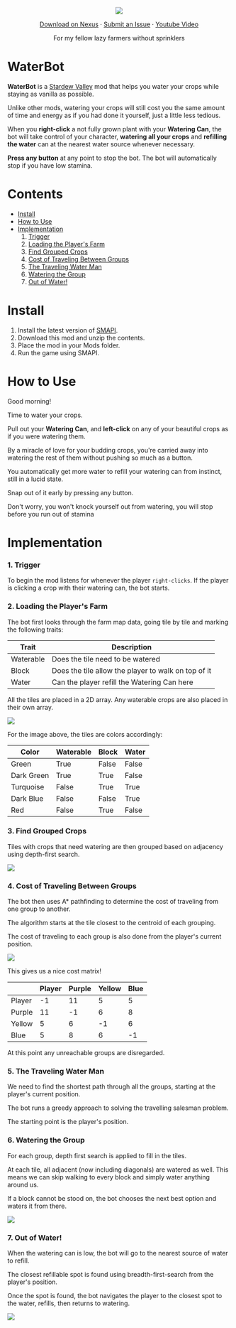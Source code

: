  <p align="center">
  <img src="https://raw.githubusercontent.com/andyruwruw/stardew-valley-water-bot/main/documentation/cover-image.gif">
 </p>
 
 <p align="center">
  <a href="https://www.nexusmods.com/stardewvalley/mods/8167">Download on Nexus</a>
  ·
  <a href="https://github.com/andyruwruw/stardew-valley-water-bot/issues/new/choose">Submit an Issue</a>
  ·
  <a href="https://www.youtube.com/watch?v=_8lDC51DbRs&feature=youtu.be">Youtube Video</a>
</p>
 
 <p align="center">
  For my fellow lazy farmers without sprinklers
 </p>

# WaterBot

**WaterBot** is a [Stardew Valley](https://www.stardewvalley.net/) mod that helps you water your crops while staying as vanilla as possible.

Unlike other mods, watering your crops will still cost you the same amount of time and energy as if you had done it yourself, just a little less tedious.

When you **right-click** a not fully grown plant with your **Watering Can**, the bot will take control of your character, **watering all your crops** and **refilling the water** can at the nearest water source whenever necessary.

**Press any button** at any point to stop the bot. The bot will automatically stop if you have low stamina.

# Contents

- [Install](#install)
- [How to Use](#how-to-use)
- [Implementation](#implementation)
  1. [Trigger](#1-trigger)
  2. [Loading the Player's Farm](##2-loading-the-players-farm)
  3. [Find Grouped Crops](#3-find-grouped-crops)
  4. [Cost of Traveling Between Groups](#4-cost-of-traveling-between-groups)
  5. [The Traveling Water Man](#5-the-traveling-water-man)
  6. [Watering the Group](#6-watering-the-group)
  7. [Out of Water!](#7-out-of-water)

# Install

1. Install the latest version of [SMAPI](https://smapi.io/).
2. Download this mod and unzip the contents.
3. Place the mod in your Mods folder.
4. Run the game using SMAPI.

# How to Use

Good morning!

Time to water your crops.

Pull out your **Watering Can**, and **left-click** on any of your beautiful crops as if you were watering them.

By a miracle of love for your budding crops, you're carried away into watering the rest of them without pushing so much as a button.

You automatically get more water to refill your watering can from instinct, still in a lucid state.

Snap out of it early by pressing any button.

Don't worry, you won't knock yourself out from watering, you will stop before you run out of stamina

# Implementation

### 1. Trigger

To begin the mod listens for whenever the player `right-clicks`. If the player is clicking a crop with their watering can, the bot starts.

### 2. Loading the Player's Farm

The bot first looks through the farm map data, going tile by tile and marking the following traits:

| Trait     | Description                                         |
|-----------|-----------------------------------------------------|
| Waterable | Does the tile need to be watered                    |
| Block     | Does the tile allow the player to walk on top of it |
| Water     | Can the player refill the Watering Can here         |

All the tiles are placed in a 2D array. Any waterable crops are also placed in their own array.

<img src="https://raw.githubusercontent.com/andyruwruw/stardew-valley-water-bot/main/documentation/implementation/load_map.gif">

For the image above, the tiles are colors accordingly:

| Color      | Waterable | Block | Water |
|------------|-----------|-------|-------|
| Green      | True      | False | False |
| Dark Green | True      | True  | False |
| Turquoise  | False     | True  | True  |
| Dark Blue  | False     | False | True  |
| Red        | False     | True  | False |

### 3. Find Grouped Crops

Tiles with crops that need watering are then grouped based on adjacency using depth-first search.

<img src="https://raw.githubusercontent.com/andyruwruw/stardew-valley-water-bot/main/documentation/implementation/find_groups.gif">

### 4. Cost of Traveling Between Groups

The bot then uses A* pathfinding to determine the cost of traveling from one group to another.

The algorithm starts at the tile closest to the centroid of each grouping.

The cost of traveling to each group is also done from the player's current position.

<img src="https://raw.githubusercontent.com/andyruwruw/stardew-valley-water-bot/main/documentation/implementation/cost_matrix.gif">

This gives us a nice cost matrix!

|        | Player | Purple | Yellow | Blue |
|--------|--------|--------|--------|------|
| Player | -1     | 11     | 5      | 5    |
| Purple | 11     | -1     | 6      | 8    |
| Yellow | 5      | 6      | -1     | 6    |
| Blue   | 5      | 8      | 6      | -1   |

At this point any unreachable groups are disregarded.

### 5. The Traveling Water Man

We need to find the shortest path through all the groups, starting at the player's current position.

The bot runs a greedy approach to solving the travelling salesman problem.

The starting point is the player's position.

### 6. Watering the Group

For each group, depth first search is applied to fill in the tiles.

At each tile, all adjacent (now including diagonals) are watered as well. This means we can skip walking to every block and simply water anything around us.

If a block cannot be stood on, the bot chooses the next best option and waters it from there.

<img src="https://raw.githubusercontent.com/andyruwruw/stardew-valley-water-bot/main/documentation/implementation/fill_group.gif">

### 7. Out of Water!

When the watering can is low, the bot will go to the nearest source of water to refill.

The closest refillable spot is found using breadth-first-search from the player's position.

Once the spot is found, the bot navigates the player to the closest spot to the water, refills, then returns to watering.

<img src="https://raw.githubusercontent.com/andyruwruw/stardew-valley-water-bot/main/documentation/implementation/refill_water.gif">
